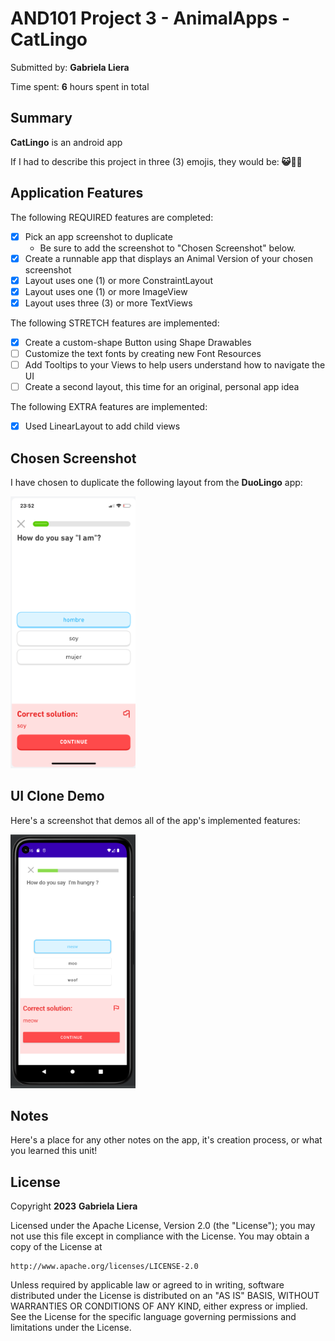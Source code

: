 # AND101 Project 3 - AnimalApps - CatLingo

Submitted by: **Gabriela Liera**

Time spent: **6** hours spent in total

## Summary

**CatLingo** is an android app 

If I had to describe this project in three (3) emojis, they would be: **😺👀💡**

## Application Features

The following REQUIRED features are completed:

- [x] Pick an app screenshot to duplicate
  - Be sure to add the screenshot to "Chosen Screenshot" below.
- [x] Create a runnable app that displays an Animal Version of your chosen screenshot
- [x] Layout uses one (1) or more ConstraintLayout
- [x] Layout uses one (1) or more ImageView
- [x] Layout uses three (3) or more TextViews

The following STRETCH features are implemented:

- [x] Create a custom-shape Button using Shape Drawables
- [ ] Customize the text fonts by creating new Font Resources
- [ ] Add Tooltips to your Views to help users understand how to navigate the UI
- [ ] Create a second layout, this time for an original, personal app idea

The following EXTRA features are implemented:

- [x] Used LinearLayout to add child views

## Chosen Screenshot

I have chosen to duplicate the following layout from the **DuoLingo** app:

<img src='https://github.com/gabrielaliera/Animal_App-CatLingo_UI_Answer_Page/blob/master/duoLingo_UI.png' title='Chosen Screenshot' width='200' heigth="400" alt='Chosen Screenshot' />

## UI Clone Demo

Here's a screenshot that demos all of the app's implemented features:

<img src='https://github.com/gabrielaliera/Animal_App-CatLingo_UI_Answer_Page/blob/master/catLingo_UI.PNG' title='CatLingo UI CLone' width='200' heigth="400" alt='CatLingo UI Clone' />

## Notes

Here's a place for any other notes on the app, it's creation process, or what you learned this unit!

## License

Copyright **2023** **Gabriela Liera**

Licensed under the Apache License, Version 2.0 (the "License");
you may not use this file except in compliance with the License.
You may obtain a copy of the License at

    http://www.apache.org/licenses/LICENSE-2.0

Unless required by applicable law or agreed to in writing, software
distributed under the License is distributed on an "AS IS" BASIS,
WITHOUT WARRANTIES OR CONDITIONS OF ANY KIND, either express or implied.
See the License for the specific language governing permissions and
limitations under the License.
